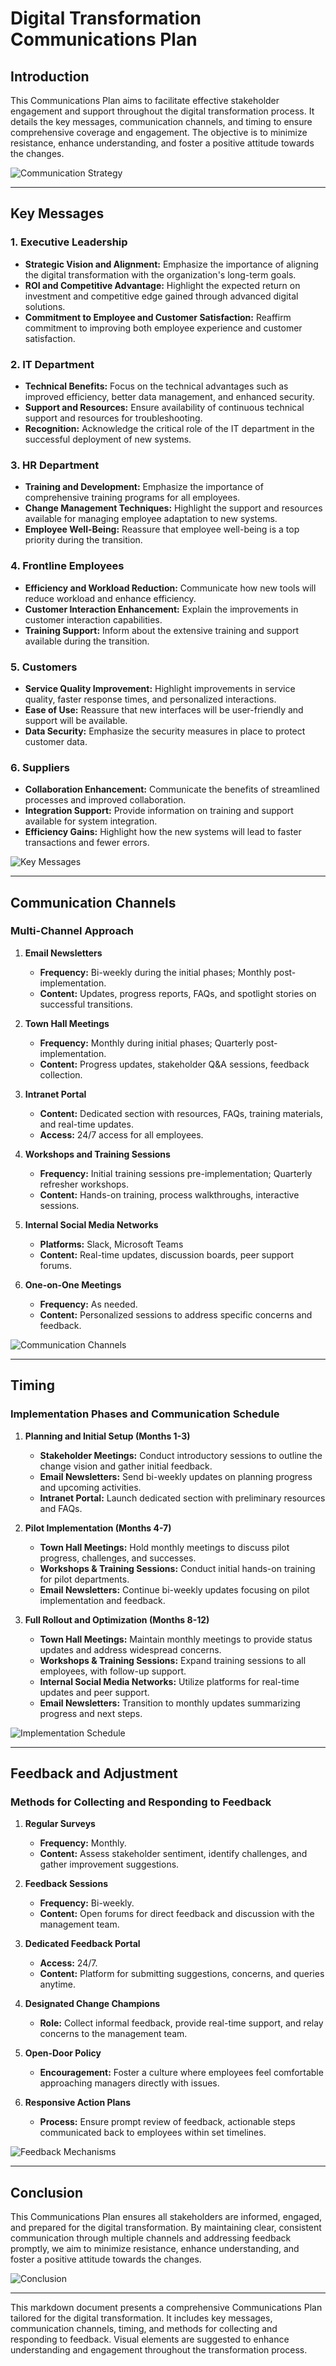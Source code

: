

# Digital Transformation Communications Plan

## Introduction
This Communications Plan aims to facilitate effective stakeholder engagement and support throughout the digital transformation process. It details the key messages, communication channels, and timing to ensure comprehensive coverage and engagement. The objective is to minimize resistance, enhance understanding, and foster a positive attitude towards the changes.

![Communication Strategy](https://via.placeholder.com/600x250)  <!-- Placeholder image for visual representation -->

---

## Key Messages

### 1. Executive Leadership
- **Strategic Vision and Alignment:** Emphasize the importance of aligning the digital transformation with the organization's long-term goals.
- **ROI and Competitive Advantage:** Highlight the expected return on investment and competitive edge gained through advanced digital solutions.
- **Commitment to Employee and Customer Satisfaction:** Reaffirm commitment to improving both employee experience and customer satisfaction.

### 2. IT Department
- **Technical Benefits:** Focus on the technical advantages such as improved efficiency, better data management, and enhanced security.
- **Support and Resources:** Ensure availability of continuous technical support and resources for troubleshooting.
- **Recognition:** Acknowledge the critical role of the IT department in the successful deployment of new systems.

### 3. HR Department
- **Training and Development:** Emphasize the importance of comprehensive training programs for all employees.
- **Change Management Techniques:** Highlight the support and resources available for managing employee adaptation to new systems.
- **Employee Well-Being:** Reassure that employee well-being is a top priority during the transition.

### 4. Frontline Employees
- **Efficiency and Workload Reduction:** Communicate how new tools will reduce workload and enhance efficiency.
- **Customer Interaction Enhancement:** Explain the improvements in customer interaction capabilities.
- **Training Support:** Inform about the extensive training and support available during the transition.

### 5. Customers
- **Service Quality Improvement:** Highlight improvements in service quality, faster response times, and personalized interactions.
- **Ease of Use:** Reassure that new interfaces will be user-friendly and support will be available.
- **Data Security:** Emphasize the security measures in place to protect customer data.

### 6. Suppliers
- **Collaboration Enhancement:** Communicate the benefits of streamlined processes and improved collaboration.
- **Integration Support:** Provide information on training and support available for system integration.
- **Efficiency Gains:** Highlight how the new systems will lead to faster transactions and fewer errors.

![Key Messages](https://via.placeholder.com/600x250)  <!-- Placeholder image for key messages representation -->

---

## Communication Channels

### Multi-Channel Approach

1. **Email Newsletters**
   - **Frequency:** Bi-weekly during the initial phases; Monthly post-implementation.
   - **Content:** Updates, progress reports, FAQs, and spotlight stories on successful transitions.

2. **Town Hall Meetings**
   - **Frequency:** Monthly during initial phases; Quarterly post-implementation.
   - **Content:** Progress updates, stakeholder Q&A sessions, feedback collection.

3. **Intranet Portal**
   - **Content:** Dedicated section with resources, FAQs, training materials, and real-time updates.
   - **Access:** 24/7 access for all employees.

4. **Workshops and Training Sessions**
   - **Frequency:** Initial training sessions pre-implementation; Quarterly refresher workshops.
   - **Content:** Hands-on training, process walkthroughs, interactive sessions.

5. **Internal Social Media Networks**
   - **Platforms:** Slack, Microsoft Teams
   - **Content:** Real-time updates, discussion boards, peer support forums.

6. **One-on-One Meetings**
   - **Frequency:** As needed.
   - **Content:** Personalized sessions to address specific concerns and feedback.

![Communication Channels](https://via.placeholder.com/600x250)  <!-- Placeholder image for communication channels representation -->

---

## Timing

### Implementation Phases and Communication Schedule

1. **Planning and Initial Setup (Months 1-3)**
   - **Stakeholder Meetings:** Conduct introductory sessions to outline the change vision and gather initial feedback.
   - **Email Newsletters:** Send bi-weekly updates on planning progress and upcoming activities.
   - **Intranet Portal:** Launch dedicated section with preliminary resources and FAQs.

2. **Pilot Implementation (Months 4-7)**
   - **Town Hall Meetings:** Hold monthly meetings to discuss pilot progress, challenges, and successes.
   - **Workshops & Training Sessions:** Conduct initial hands-on training for pilot departments.
   - **Email Newsletters:** Continue bi-weekly updates focusing on pilot implementation and feedback.

3. **Full Rollout and Optimization (Months 8-12)**
   - **Town Hall Meetings:** Maintain monthly meetings to provide status updates and address widespread concerns.
   - **Workshops & Training Sessions:** Expand training sessions to all employees, with follow-up support.
   - **Internal Social Media Networks:** Utilize platforms for real-time updates and peer support.
   - **Email Newsletters:** Transition to monthly updates summarizing progress and next steps.

![Implementation Schedule](https://via.placeholder.com/600x250)  <!-- Placeholder image for implementation schedule representation -->

---

## Feedback and Adjustment

### Methods for Collecting and Responding to Feedback

1. **Regular Surveys**
   - **Frequency:** Monthly.
   - **Content:** Assess stakeholder sentiment, identify challenges, and gather improvement suggestions.

2. **Feedback Sessions**
   - **Frequency:** Bi-weekly.
   - **Content:** Open forums for direct feedback and discussion with the management team.

3. **Dedicated Feedback Portal**
   - **Access:** 24/7.
   - **Content:** Platform for submitting suggestions, concerns, and queries anytime.

4. **Designated Change Champions**
   - **Role:** Collect informal feedback, provide real-time support, and relay concerns to the management team.

5. **Open-Door Policy**
   - **Encouragement:** Foster a culture where employees feel comfortable approaching managers directly with issues.

6. **Responsive Action Plans**
   - **Process:** Ensure prompt review of feedback, actionable steps communicated back to employees within set timelines.

![Feedback Mechanisms](https://via.placeholder.com/600x250)  <!-- Placeholder image for feedback mechanisms representation -->

---

## Conclusion

This Communications Plan ensures all stakeholders are informed, engaged, and prepared for the digital transformation. By maintaining clear, consistent communication through multiple channels and addressing feedback promptly, we aim to minimize resistance, enhance understanding, and foster a positive attitude towards the changes.

![Conclusion](https://via.placeholder.com/600x250)  <!-- Placeholder image for conclusion representation -->

---


This markdown document presents a comprehensive Communications Plan tailored for the digital transformation. It includes key messages, communication channels, timing, and methods for collecting and responding to feedback. Visual elements are suggested to enhance understanding and engagement throughout the transformation process.
```
